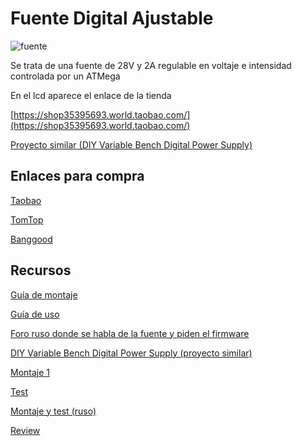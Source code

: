 # Fuente Digital Ajustable

![fuente](https://img.tomtop.com/product/xy/2000/2000/p/gu1/E/4/E1714/E1714-1-05e5-Ysif.jpg)

Se trata de una fuente de 28V y 2A regulable en voltaje e intensidad controlada por un ATMega

En el lcd aparece el enlace de la tienda

[https://shop35395693.world.taobao.com/](https://shop35395693.world.taobao.com/)


[Proyecto similar (DIY Variable Bench Digital Power Supply)](http://www.instructables.com/id/DIY-Variable-bench-power-supply/)

## Enlaces para compra 

[Taobao](https://world.taobao.com/item/532555910832.htm?fromSite=main&spm=a1z10.1-c.w4004-4669527213.46.321ec31RhKmAB)

[TomTop](https://www.tomtop.com/modules-219/p-e1714.html)

[Banggood](https://www.banggood.com/0-28V-0_01-2A-Adjustable-DC-Regulated-Power-Supply-DIY-Kit-Short-Circuit-Current-Limiting-Protection-p-1060253.html)

## Recursos

[Guía de montaje](http://files.banggood.com/2016/Hiland%20installation.pdf)

[Guía de uso](http://files.banggood.com/SKU422723%20manual.doc)

[Foro ruso donde se habla de la fuente y piden el firmware](http://forum.cxem.net/index.php?/topic/166588-%D0%BB%D0%B0%D0%B1%D0%BE%D1%80%D0%B0%D1%82%D0%BE%D1%80%D0%BD%D1%8B%D0%B9-%D0%B1%D0%BB%D0%BE%D0%BA-%D0%BF%D0%B8%D1%82%D0%B0%D0%BD%D0%B8%D1%8F-0-28%D0%B2-001-2%D0%B0/)

[DIY Variable Bench Digital Power Supply (proyecto similar)](http://www.instructables.com/id/DIY-Variable-bench-power-supply/)

[Montaje 1](https://www.youtube.com/watch?v=j174Up2oovE)

[Test](https://www.youtube.com/watch?v=tET7Sh0r6vA)

[Montaje y test (ruso)](https://www.youtube.com/watch?v=GYn3NhMo4fk)

[Review](https://www.youtube.com/watch?v=PcdSYl0r-CA)
